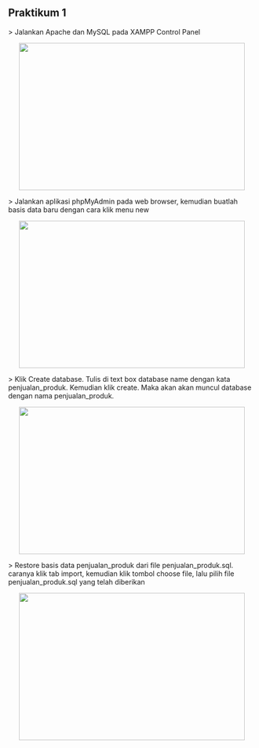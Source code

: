 <H2>Praktikum 1</H2>
> Jalankan Apache dan MySQL pada XAMPP Control Panel
<p align="center">
  <img width="460" height="300" src="https://i.imgur.com/QWZ91Oc.png">
</p>
> Jalankan aplikasi phpMyAdmin pada web browser, kemudian buatlah basis data baru dengan cara klik menu new
<p align="center">
  <img width="460" height="300" src="https://i.imgur.com/1DSpqY1.png">
</p>
> Klik Create database. Tulis di text box database name dengan kata penjualan_produk. Kemudian klik create. Maka akan akan muncul database dengan nama penjualan_produk.
<p align="center">
  <img width="460" height="300" src="https://imgur.com/a8072fb0-a182-47f0-a593-c61ef5a5d52f">
</p>
> Restore basis data penjualan_produk dari file penjualan_produk.sql. caranya klik tab import, kemudian klik tombol choose file, lalu pilih file penjualan_produk.sql yang telah diberikan
<p align="center">
  <img width="460" height="300" src="https://imgur.com/6c600bf6-ca5e-4fa9-98f5-f553f9207d9b">
</p>
